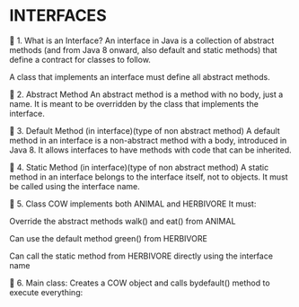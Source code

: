 # INTERFACES
🔸 1. What is an Interface?
An interface in Java is a collection of abstract methods (and from Java 8 onward, also default and static methods) that define a contract for classes to follow.

A class that implements an interface must define all abstract methods.

🔸 2. Abstract Method
An abstract method is a method with no body, just a name. It is meant to be overridden by the class that implements the interface.

🔸 3. Default Method (in interface)(type of non abstract method)
A default method in an interface is a non-abstract method with a body, introduced in Java 8.
It allows interfaces to have methods with code that can be inherited.

🔸 4. Static Method (in interface)(type of non abstract method)
A static method in an interface belongs to the interface itself, not to objects.
It must be called using the interface name.

🔹 5. Class COW implements both ANIMAL and HERBIVORE
It must:

Override the abstract methods walk() and eat() from ANIMAL

Can use the default method green() from HERBIVORE

Can call the static method from HERBIVORE directly using the interface name

🔹 6. Main class:
Creates a COW object and calls bydefault() method to execute everything:
